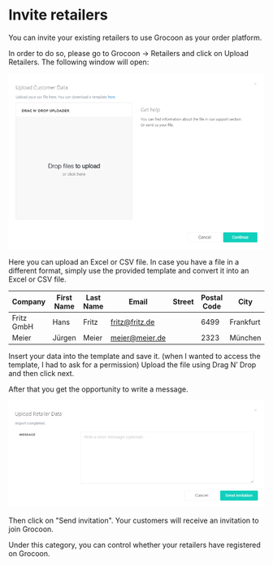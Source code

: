 # Invite retailers

You can invite your existing retailers to use Grocoon as your order platform.

In order to do so, please go to Grocoon -&gt; Retailers and click on Upload Retailers. The following window will open:

![](support/upload.en.png)

Here you can upload an Excel or CSV file. In case you have a file in a different format, simply use the provided template and convert it into an Excel or CSV file.

| Company    | First Name | Last Name | Email          | Street | Postal Code | City      |
|------------|------------|-----------|----------------|--------|-------------|-----------|
| Fritz GmbH | Hans       | Fritz     | fritz@fritz.de |        | 6499        | Frankfurt |
| Meier      | Jürgen     | Meier     | meier@meier.de |        | 2323        | München   |

Insert your data into the template and save it. (when I wanted to access the template, I had to ask for a permission) Upload the file using Drag N’ Drop and then click next.

After that you get the opportunity to write a message.

![](support/send.en.png)

Then click on "Send invitation". Your customers will receive an invitation to join Grocoon.

Under this category, you can control whether your retailers have registered on Grocoon.
